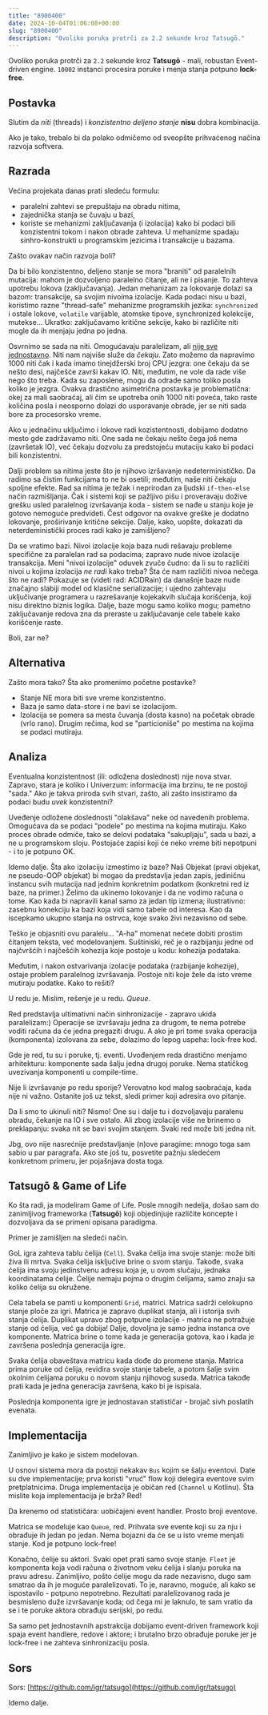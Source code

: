 ```yaml
---
title: "8900400"
date: 2024-10-04T01:06:08+00:00
slug: "8900400"
description: "Ovoliko poruka protrči za 2.2 sekunde kroz Tatsugō."
---
```


Ovoliko poruka protrči za `2.2` sekunde kroz **Tatsugō** - mali, robustan Event-driven engine. `10002` instanci procesira poruke i menja stanja potpuno **lock-free**.

## Postavka

Slutim da _niti_ (threads) i _konzistentno deljeno stanje_ **nisu** dobra kombinacija.

Ako je tako, trebalo bi da polako odmičemo od sveopšte prihvaćenog načina razvoja softvera.

## Razrada

Većina projekata danas prati sledeću formulu:
+ paralelni zahtevi se prepuštaju na obradu nitima,
+ zajednička stanja se čuvaju u bazi,
+ koriste se mehanizmi zaključavanja (i izolacija) kako bi podaci bili konzistentni tokom i nakon obrade zahteva. U mehanizme spadaju sinhro-konstrukti u programskim jezicima i transakcije u bazama.

Zašto ovakav način razvoja boli?

Da bi bilo konzistentno, deljeno stanje se mora "braniti" od paralelnih mutacija: mahom je dozvoljeno paralelno čitanje, ali ne i pisanje. To zahteva upotrebu lokova (zaključavanja). Jedan mehanizam za lokovanje dolazi sa bazom: transakcije, sa svojim nivoima izolacije. Kada podaci nisu u bazi, koristimo razne "thread-safe" mehanizme programskih jezika: `synchronized` i ostale lokove, `volatile` varijable, atomske tipove, synchronized kolekcije, mutekse... Ukratko: zaključavamo kritične sekcije, kako bi različite niti mogle da ih menjaju jedna po jedna.

Osvrnimo se sada na niti. Omogućavaju paralelizam, ali [nije sve jednostavno](https://oblac.rs/koliko-niti-moze-biti/). Niti nam najviše služe da _čekaju_. Zato možemo da napravimo 1000 niti čak i kada imamo tinejdžerski broj CPU jezgra: one čekaju da se nešto desi, najčešće završi kakav IO. Niti, međutim, ne vole da rade više nego što treba. Kada su zaposlene, mogu da odrade samo toliko posla koliko je jezgra. Ovakva drastično asimetrična postavka je problematična: okej za mali saobraćaj, ali čim se upotreba onih 1000 niti poveća, tako raste količina posla i neosporno dolazi do usporavanje obrade, jer se niti sada bore za procesorsko vreme.

Ako u jednačinu uključimo i lokove radi kozistentnosti, dobijamo dodatno mesto gde zadržavamo niti. One sada ne čekaju nešto čega još nema (završetak IO), već čekaju dozvolu za predstojeću mutaciju kako bi podaci bili konzistentni.

Dalji problem sa nitima jeste što je njihovo izršavanje nedeterminističko. Da radimo sa čistim funkcijama to ne bi osetili; međutim, naše niti čekaju spoljne efekte. Rad sa nitima je težak i neprirodan za ljudski `if-then-else` način razmišljanja. Čak i sistemi koji se pažljivo pišu i proveravaju dožive grešku usled paralelnog izvršavanja koda - sistem se nađe u stanju koje je gotovo nemoguće predvideti. Čest odgovor na ovakve greške je dodatno lokovanje, proširivanje kritične sekcije. Dalje, kako, uopšte, dokazati da neterdeministički proces radi kako je zamišljeno?

Da se vratimo bazi. Nivoi izolacije koja baza nudi rešavaju probleme specifične za paralelan rad sa podacima; zapravo nude nivoe izolacije transakcija. Meni "nivoi izolacije" oduvek zvuče čudno: da li su to različiti nivoi u kojima izolacija _ne radi_ kako treba? Šta će nam različiti nivoa nečega što ne radi? Pokazuje se (videti rad: ACIDRain) da današnje baze nude značajno slabiji model od klasične serializacije; i ujedno zahtevaju uključivanje programera u razrešavanje kojekakvih slučaja korišćenja, koji nisu direktno biznis logika. Dalje, baze mogu samo koliko mogu; pametno zaključavanje redova zna da preraste u zaključavanje cele tabele kako korišćenje raste.

Boli, zar ne?

## Alternativa

Zašto mora tako? Šta ako promenimo početne postavke?
+ Stanje NE mora biti sve vreme konzistentno.
+ Baza je samo data-store i ne bavi se izolacijom.
+ Izolacija se pomera sa mesta čuvanja (dosta kasno) na početak obrade (vrlo rano). Drugim rečima, kod se "particioniše" po mestima na kojima se podaci mutiraju.

## Analiza

Eventualna konzistentnost (ili: odložena doslednost) nije nova stvar. Zapravo, stara je koliko i Univerzum: informacija ima brzinu, te ne postoji "sada." Ako je takva priroda svih stvari, zašto, ali zašto insistiramo da podaci budu _uvek_ konzistentni?

Uveđenje odložene doslednosti "olakšava" neke od navedenih problema. Omogućava da se podaci "podele" po mestima na kojima mutiraju. Kako proces obrade odmiče, tako se delovi podataka "sakupljaju", sada u bazi, a ne u programskom sloju. Postojaće zapisi koji će neko vreme biti nepotpuni - i to je potpuno OK.

Idemo dalje. Šta ako izolaciju izmestimo iz baze? Naš Objekat (pravi objekat, ne pseudo-OOP objekat) bi mogao da predstavlja jedan zapis, jediničnu instancu svih mutacija nad jednim konkretnim podatkom (konkretni red iz baze, na primer.) Želimo da ukinemo lokovanje i da ne vodimo računa o tome. Kao kada bi napravili kanal samo za jedan tip izmena; ilustrativno: zasebnu konekciju ka bazi koja vidi samo tabele od interesa. Kao da iscepkamo ukupno stanja na ostrvca, koje svako živi nezavisno od sebe.

Teško je objasniti ovu paralelu... "A-ha" momenat nećete dobiti prostim čitanjem teksta, već modelovanjem. Suštiniski, reč je o razbijanju jedne od najčvršćih i najčešćih kohezija koje postoje u kodu: kohezija podataka.

Međutim, i nakon ostvarivanja izolacije podataka (razbijanje kohezije), ostaje problem paralelnog izvršavanja. Postoje niti koje žele da isto vreme mutiraju podatke. Kako to rešiti?

U redu je. Mislim, rešenje je u redu. _Queue_.

Red predstavlja ultimativni način sinhronizacije - zapravo ukida paralelizam:) Operacije se izvršavaju jedna za drugom, te nema potrebe voditi računa da će jedna pregaziti drugu. A ako je pri tome svaka operacija (komponenta) izolovana za sebe, dolazimo do lepog uspeha: lock-free kod.

Gde je red, tu su i poruke, tj. eventi. Uvođenjem reda drastično menjamo arhitekturu: komponente sada šalju jedna drugoj poruke. Nema statičkog uvezivanja komponenti u compile-time.

Nije li izvršavanje po redu sporije? Verovatno kod malog saobraćaja, kada nije ni važno. Ostanite još uz tekst, sledi primer koji adresira ovo pitanje.

Da li smo to ukinuli niti? Nismo! One su i dalje tu i dozvoljavaju paralenu obradu, čekanje na IO i sve ostalo. Ali zbog izolacije više ne brinemo o preklapanju: svaka nit se bavi svojim stanjem. Svaki red može biti jedna nit.

Jbg, ovo nije nasrećnije predstavljanje (n)ove paragime: mnogo toga sam sabio u par paragrafa. Ako ste još tu, posvetite pažnju sledećem konkretnom primeru, jer pojašnjava dosta toga.

## Tatsugō & Game of Life

Ko šta radi, ja modeliram Game of Life. Posle mnogih nedelja, došao sam do zanimljivog frameworka (**Tatsugō**) koji objedinjuje različite koncepte i dozvoljava da se primeni opisana paradigma.

Primer je zamišljen na sledeći način.

GoL igra zahteva tablu ćelija (`Cell`). Svaka ćelija ima svoje stanje: može biti živa ili mrtva. Svaka ćelija isključive brine o svom stanju. Takođe, svaka ćelija ima svoju jedinstvenu adresu koja je, u ovom slučaju, jednaka koordinatama ćelije. Ćelije nemaju pojma o drugim ćelijama, samo znaju sa koliko ćelija su okružene.

Cela tabela se pamti u komponenti `Grid`, matrici. Matrica sadrži celokupno stanje ploče za igri. Matrica je zapravo duplikat stanja, ali i istorija svih stanja ćelija. Duplikat upravo zbog potpune izolacije - matrica ne potražuje stanje od ćelija, već ga dobija! Dalje, dovoljna je samo jedna instanca ove komponente. Matrica brine o tome kada je generacija gotova, kao i kada je završena poslednja generacija igre.

Svaka ćelija obaveštava matricu kada dođe do promene stanja. Matrica prima poruke od ćelija, revidira svoje stanje tabele, a potom šalje svim okolnim ćelijama poruku o novom stanju njihovog suseda. Matrica takođe prati kada je jedna generacija završena, kako bi je ispisala.

Poslednja komponenta igre je jednostavan statističar - brojač sivh poslatih evenata.

## Implementacija

Zanimljivo je kako je sistem modelovan.

U osnovi sistema mora da postoji nekakav `Bus` kojim se šalju eventovi. Date su dve implementacije; prva koristi "vruć" flow koji delegira eventove svim pretplatnicima. Druga implementacija je običan red (`Channel` u Kotlinu). Šta mislite koja implementacija je brža? Red!

Da krenemo od statističara: uobičajeni event handler. Prosto broji eventove.

Matrica se modeluje kao `Queue`, red. Prihvata sve evente koji su za nju i obrađuje ih jedan po jedan. Nema bojazni da će se u isto vreme menjati stanje. Kod je potpuno lock-free!

Konačno, ćelije su aktori. Svaki opet prati samo svoje stanje. `Fleet` je komponenta koja vodi računa o životnom veku ćelija i slanju poruka na pravu adresu. Zanimljivo, pošto ćelije mogu da rade nezavisno, dugo sam smatrao da ih je moguće paralelizovati. To je, naravno, moguće, ali kako se ispostavilo - potpuno nepotrebno. Rezultati paralelizovanog rada je besmisleno duže izvršavanje koda; od čega mi je laknulo, te sam vratio da se i te poruke aktora obrađuju serijski, po redu.

Sa samo pet jednostavnih apstrakcija dobijamo event-driven framework koji spaja event handlere, redove i aktore; i brutalno brzo obrađuje poruke jer je lock-free i ne zahteva sinhronizaciju posla.

## Sors

Sors: [https://github.com/igr/tatsugo](https://github.com/igr/tatsugo)

Idemo dalje.

